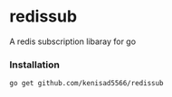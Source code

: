 # redissub
A redis subscription libaray for go


### Installation
```go get github.com/kenisad5566/redissub```
